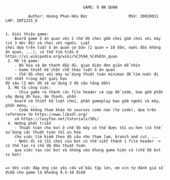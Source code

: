 

                             	      GAME: Ô ĂN QUAN
				   				  
	    	  Author: Hoàng Phan Hữu Đức                  MSV: 20020011           LHP: INT2215_6

	
	1. Giới thiệu game: 
		Board game ô ăn quan với 2 chế độ chơi gồm chơi gồm chơi với máy (có 3 mức độ) và chơi với người. Luật 
	chơi dựa trên luật ô ăn quan cơ bản (1 quan = 10 dân, nước đầu không ăn quan, ...), có thể tìm hiểu ở 
	https://vi.wikipedia.org/wiki/%C3%94_%C4%83n_quan
   	 2. Mô tả game:
		- Đồ họa và âm thanh đầy đủ, giao diện đơn giản dễ nhìn
		- Game thiết kế chặt chẽ theo luật ô ăn quan
		- Chế độ chơi với máy sử dụng thuật toán minimax để tìm nước đi tốt nhất trong một giới hạn 
	độ sâu (3 mức độ sẽ sử dụng 3 độ sâu tăng dần)
   	 3. Mô tả công việc:
		- Chia game ra thành các file header và cpp để code, bao gồm phần xây đựng đồ họa, âm thanh, phần
		board và thiết kế luật chơi, phần gameplay bao gồm người và máy, phần menu, ...
		- Code không tham khảo từ sources code nào (tự code), dựa trên reference từ https://www.libsdl.org/ 
		và https://lazyfoo.net/tutorials/SDL/ 
   	 4. Hướng phát triển
		- Thuật toán cho bot ở chế độ máy có thể được tối ưu hơn (có thể sử dụng các thuật toán tối ưu hóa
		cho việc tìm kiếm theo độ sâu như tham lam, branch and cut, ...
		- Nước đi và lối chơi của bot có thể viết thành 1 file header -> có thể tạo ra chế độ đấu thuật toán
		qua việc tạo các bot và nhúng vào khung game hiện có (chế độ bot vs bot)  

  
    => Với việc đáp ứng các yêu cầu về bài tập lớn, em xin tự đánh giá số điểm cho game là khoảng 9.5-10 điểm

